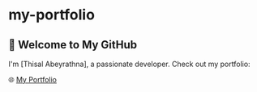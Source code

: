 # my-portfolio
## 👋 Welcome to My GitHub  
I'm [Thisal Abeyrathna], a passionate developer. Check out my portfolio:  

🌐 [My Portfolio](https://thisalabeyrathna.github.io/my-portfolio/)  
